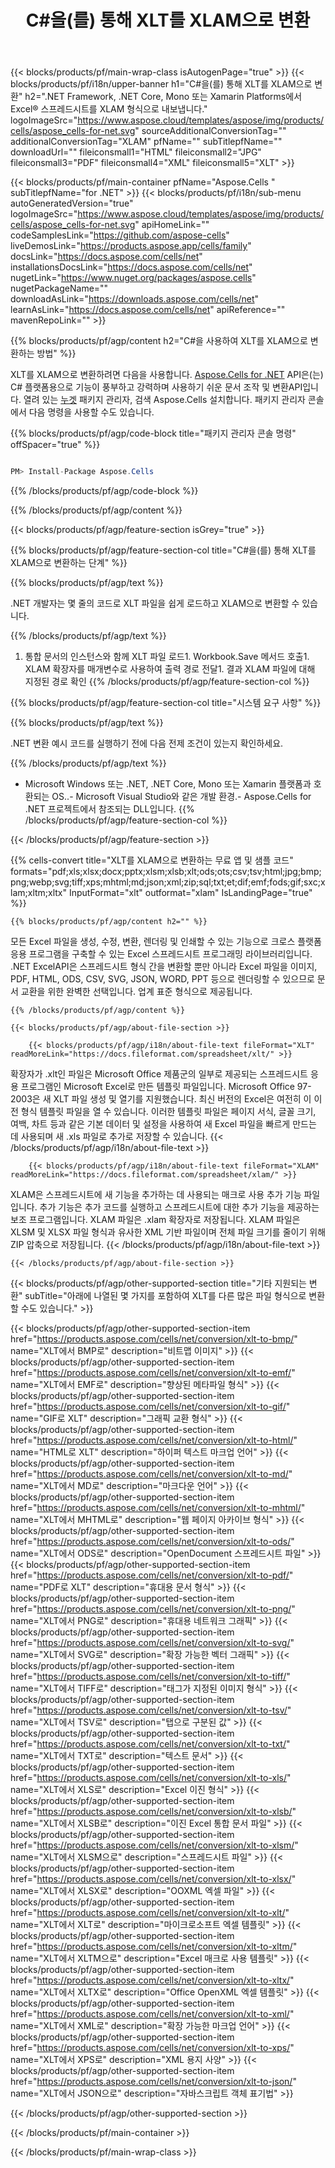 ﻿---
title: C#을(를) 통해 XLT를 XLAM으로 변환
url: /ko/net/conversion/xlt-to-xlam/
description: xlt에서 xlam C#으로의 변환을 위한 샘플 코드입니다. VB.NET, Asp.NET 또는 모든 .NET 기반 애플리케이션 내에서 배치 xlt 파일을 xlam으로 변환하는 API 예제 코드를 사용합니다.
---
{{< blocks/products/pf/main-wrap-class isAutogenPage="true" >}}
{{< blocks/products/pf/i18n/upper-banner h1="C#을(를) 통해 XLT를 XLAM으로 변환" h2=".NET Framework, .NET Core, Mono 또는 Xamarin Platforms에서 Excel® 스프레드시트를 XLAM 형식으로 내보냅니다." logoImageSrc="https://www.aspose.cloud/templates/aspose/img/products/cells/aspose_cells-for-net.svg" sourceAdditionalConversionTag="" additionalConversionTag="XLAM" pfName="" subTitlepfName="" downloadUrl="" fileiconsmall1="HTML" fileiconsmall2="JPG" fileiconsmall3="PDF" fileiconsmall4="XML" fileiconsmall5="XLT" >}}

{{< blocks/products/pf/main-container pfName="Aspose.Cells " subTitlepfName="for .NET" >}}
{{< blocks/products/pf/i18n/sub-menu autoGeneratedVersion="true" logoImageSrc="https://www.aspose.cloud/templates/aspose/img/products/cells/aspose_cells-for-net.svg" apiHomeLink="" codeSamplesLink="https://github.com/aspose-cells" liveDemosLink="https://products.aspose.app/cells/family" docsLink="https://docs.aspose.com/cells/net" installationsDocsLink="https://docs.aspose.com/cells/net" nugetLink="https://www.nuget.org/packages/aspose.cells" nugetPackageName="" downloadAsLink="https://downloads.aspose.com/cells/net" learnAsLink="https://docs.aspose.com/cells/net" apiReference="" mavenRepoLink="" >}}

{{% blocks/products/pf/agp/content h2="C#을 사용하여 XLT를 XLAM으로 변환하는 방법" %}}

 XLT를 XLAM으로 변환하려면 다음을 사용합니다.
 [Aspose.Cells for .NET](https://products.aspose.com/cells/net) 
 API은(는) C# 플랫폼용으로 기능이 풍부하고 강력하며 사용하기 쉬운 문서 조작 및 변환API입니다. 열려 있는
 [누겟](https://www.nuget.org/packages/aspose.cells) 
 패키지 관리자, 검색
 Aspose.Cells 
 설치합니다. 패키지 관리자 콘솔에서 다음 명령을 사용할 수도 있습니다.

{{% blocks/products/pf/agp/code-block title="패키지 관리자 콘솔 명령" offSpacer="true" %}}

```cs

PM> Install-Package Aspose.Cells


```

{{% /blocks/products/pf/agp/code-block %}}

{{% /blocks/products/pf/agp/content %}}

{{< blocks/products/pf/agp/feature-section isGrey="true" >}}

{{% blocks/products/pf/agp/feature-section-col title="C#을(를) 통해 XLT를 XLAM으로 변환하는 단계" %}}

{{% blocks/products/pf/agp/text %}}

 .NET 개발자는 몇 줄의 코드로 XLT 파일을 쉽게 로드하고 XLAM으로 변환할 수 있습니다.

{{% /blocks/products/pf/agp/text %}}

1. 통합 문서의 인스턴스와 함께 XLT 파일 로드1. Workbook.Save 메서드 호출1. XLAM 확장자를 매개변수로 사용하여 출력 경로 전달1. 결과 XLAM 파일에 대해 지정된 경로 확인
{{% /blocks/products/pf/agp/feature-section-col %}}

{{% blocks/products/pf/agp/feature-section-col title="시스템 요구 사항" %}}

{{% blocks/products/pf/agp/text %}}

 .NET 변환 예시 코드를 실행하기 전에 다음 전제 조건이 있는지 확인하세요.

{{% /blocks/products/pf/agp/text %}}

- Microsoft Windows 또는 .NET, .NET Core, Mono 또는 Xamarin 플랫폼과 호환되는 OS..- Microsoft Visual Studio와 같은 개발 환경.- Aspose.Cells for .NET 프로젝트에서 참조되는 DLL입니다.
{{% /blocks/products/pf/agp/feature-section-col %}}

{{< /blocks/products/pf/agp/feature-section >}}

{{% cells-convert title="XLT를 XLAM으로 변환하는 무료 앱 및 샘플 코드" formats="pdf;xls;xlsx;docx;pptx;xlsm;xlsb;xlt;ods;ots;csv;tsv;html;jpg;bmp;png;webp;svg;tiff;xps;mhtml;md;json;xml;zip;sql;txt;et;dif;emf;fods;gif;sxc;xlam;xltm;xltx" InputFormat="xlt" outformat="xlam" IsLandingPage="true" %}}
 
<!-- aboutfile Starts -->

    {{% blocks/products/pf/agp/content h2="" %}}

 모든 Excel 파일을 생성, 수정, 변환, 렌더링 및 인쇄할 수 있는 기능으로 크로스 플랫폼 응용 프로그램을 구축할 수 있는 Excel 스프레드시트 프로그래밍 라이브러리입니다. .NET ExcelAPI은 스프레드시트 형식 간을 변환할 뿐만 아니라 Excel 파일을 이미지, PDF, HTML, ODS, CSV, SVG, JSON, WORD, PPT 등으로 렌더링할 수 있으므로 문서 교환을 위한 완벽한 선택입니다. 업계 표준 형식으로 제공됩니다.

    {{% /blocks/products/pf/agp/content %}}

    {{< blocks/products/pf/agp/about-file-section >}}

        {{< blocks/products/pf/agp/i18n/about-file-text fileFormat="XLT" readMoreLink="https://docs.fileformat.com/spreadsheet/xlt/" >}}
확장자가 .xlt인 파일은 Microsoft Office 제품군의 일부로 제공되는 스프레드시트 응용 프로그램인 Microsoft Excel로 만든 템플릿 파일입니다. Microsoft Office 97-2003은 새 XLT 파일 생성 및 열기를 지원했습니다. 최신 버전의 Excel은 여전히 이 이전 형식 템플릿 파일을 열 수 있습니다. 이러한 템플릿 파일은 페이지 서식, 글꼴 크기, 여백, 차트 등과 같은 기본 데이터 및 설정을 사용하여 새 Excel 파일을 빠르게 만드는 데 사용되며 새 .xls 파일로 추가로 저장할 수 있습니다.
        {{< /blocks/products/pf/agp/i18n/about-file-text >}}

        {{< blocks/products/pf/agp/i18n/about-file-text fileFormat="XLAM" readMoreLink="https://docs.fileformat.com/spreadsheet/xlam/" >}}
XLAM은 스프레드시트에 새 기능을 추가하는 데 사용되는 매크로 사용 추가 기능 파일입니다. 추가 기능은 추가 코드를 실행하고 스프레드시트에 대한 추가 기능을 제공하는 보조 프로그램입니다. XLAM 파일은 .xlam 확장자로 저장됩니다. XLAM 파일은 XLSM 및 XLSX 파일 형식과 유사한 XML 기반 파일이며 전체 파일 크기를 줄이기 위해 ZIP 압축으로 저장됩니다.
        {{< /blocks/products/pf/agp/i18n/about-file-text >}}

    {{< /blocks/products/pf/agp/about-file-section >}}

<!-- aboutfile Ends -->

{{< blocks/products/pf/agp/other-supported-section title="기타 지원되는 변환" subTitle="아래에 나열된 몇 가지를 포함하여 XLT를 다른 많은 파일 형식으로 변환할 수도 있습니다." >}}

{{< blocks/products/pf/agp/other-supported-section-item href="https://products.aspose.com/cells/net/conversion/xlt-to-bmp/" name="XLT에서 BMP로" description="비트맵 이미지" >}}
{{< blocks/products/pf/agp/other-supported-section-item href="https://products.aspose.com/cells/net/conversion/xlt-to-emf/" name="XLT에서 EMF로" description="향상된 메타파일 형식" >}}
{{< blocks/products/pf/agp/other-supported-section-item href="https://products.aspose.com/cells/net/conversion/xlt-to-gif/" name="GIF로 XLT" description="그래픽 교환 형식" >}}
{{< blocks/products/pf/agp/other-supported-section-item href="https://products.aspose.com/cells/net/conversion/xlt-to-html/" name="HTML로 XLT" description="하이퍼 텍스트 마크업 언어" >}}
{{< blocks/products/pf/agp/other-supported-section-item href="https://products.aspose.com/cells/net/conversion/xlt-to-md/" name="XLT에서 MD로" description="마크다운 언어" >}}
{{< blocks/products/pf/agp/other-supported-section-item href="https://products.aspose.com/cells/net/conversion/xlt-to-mhtml/" name="XLT에서 MHTML로" description="웹 페이지 아카이브 형식" >}}
{{< blocks/products/pf/agp/other-supported-section-item href="https://products.aspose.com/cells/net/conversion/xlt-to-ods/" name="XLT에서 ODS로" description="OpenDocument 스프레드시트 파일" >}}
{{< blocks/products/pf/agp/other-supported-section-item href="https://products.aspose.com/cells/net/conversion/xlt-to-pdf/" name="PDF로 XLT" description="휴대용 문서 형식" >}}
{{< blocks/products/pf/agp/other-supported-section-item href="https://products.aspose.com/cells/net/conversion/xlt-to-png/" name="XLT에서 PNG로" description="휴대용 네트워크 그래픽" >}}
{{< blocks/products/pf/agp/other-supported-section-item href="https://products.aspose.com/cells/net/conversion/xlt-to-svg/" name="XLT에서 SVG로" description="확장 가능한 벡터 그래픽" >}}
{{< blocks/products/pf/agp/other-supported-section-item href="https://products.aspose.com/cells/net/conversion/xlt-to-tiff/" name="XLT에서 TIFF로" description="태그가 지정된 이미지 형식" >}}
{{< blocks/products/pf/agp/other-supported-section-item href="https://products.aspose.com/cells/net/conversion/xlt-to-tsv/" name="XLT에서 TSV로" description="탭으로 구분된 값" >}}
{{< blocks/products/pf/agp/other-supported-section-item href="https://products.aspose.com/cells/net/conversion/xlt-to-txt/" name="XLT에서 TXT로" description="텍스트 문서" >}}
{{< blocks/products/pf/agp/other-supported-section-item href="https://products.aspose.com/cells/net/conversion/xlt-to-xls/" name="XLT에서 XLS로" description="Excel 이진 형식" >}}
{{< blocks/products/pf/agp/other-supported-section-item href="https://products.aspose.com/cells/net/conversion/xlt-to-xlsb/" name="XLT에서 XLSB로" description="이진 Excel 통합 문서 파일" >}}
{{< blocks/products/pf/agp/other-supported-section-item href="https://products.aspose.com/cells/net/conversion/xlt-to-xlsm/" name="XLT에서 XLSM으로" description="스프레드시트 파일" >}}
{{< blocks/products/pf/agp/other-supported-section-item href="https://products.aspose.com/cells/net/conversion/xlt-to-xlsx/" name="XLT에서 XLSX로" description="OOXML 엑셀 파일" >}}
{{< blocks/products/pf/agp/other-supported-section-item href="https://products.aspose.com/cells/net/conversion/xlt-to-xlt/" name="XLT에서 XLT로" description="마이크로소프트 엑셀 템플릿" >}}
{{< blocks/products/pf/agp/other-supported-section-item href="https://products.aspose.com/cells/net/conversion/xlt-to-xltm/" name="XLT에서 XLTM으로" description="Excel 매크로 사용 템플릿" >}}
{{< blocks/products/pf/agp/other-supported-section-item href="https://products.aspose.com/cells/net/conversion/xlt-to-xltx/" name="XLT에서 XLTX로" description="Office OpenXML 엑셀 템플릿" >}}
{{< blocks/products/pf/agp/other-supported-section-item href="https://products.aspose.com/cells/net/conversion/xlt-to-xml/" name="XLT에서 XML로" description="확장 가능한 마크업 언어" >}}
{{< blocks/products/pf/agp/other-supported-section-item href="https://products.aspose.com/cells/net/conversion/xlt-to-xps/" name="XLT에서 XPS로" description="XML 용지 사양" >}}
{{< blocks/products/pf/agp/other-supported-section-item href="https://products.aspose.com/cells/net/conversion/xlt-to-json/" name="XLT에서 JSON으로" description="자바스크립트 객체 표기법" >}}

{{< /blocks/products/pf/agp/other-supported-section >}}

{{< /blocks/products/pf/main-container >}}
    
{{< /blocks/products/pf/main-wrap-class >}}
